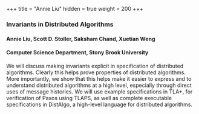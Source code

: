 +++
title = "Annie Liu"
hidden = true
weight = 200
+++

### Invariants in Distributed Algorithms

#### Annie Liu, Scott D. Stoller, Saksham Chand, Xuetian Weng
#### Computer Science Department, Stony Brook University

We will discuss making invariants explicit in specification of distributed algorithms. Clearly this helps prove properties of distributed algorithms. More importantly, we show that this helps make it easier to express and to understand distributed algorithms at a high level, especially through direct uses of message histories. We will use example specifications in TLA+, for verification of Paxos using TLAPS, as well as complete executable specifications in DistAlgo, a high-level language for distributed algorithms.

